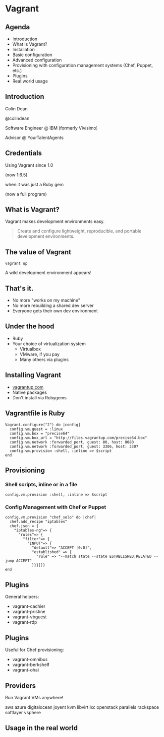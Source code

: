 Vagrant
=======

Agenda
------

* Introduction
* What is Vagrant?
* Installation
* Basic configuration
* Advanced configuration
* Provisioning with configuration management systems (Chef, Puppet, etc.)
* Plugins
* Real world usage

Introduction
------------

Colin Dean

@colindean

Software Engineer @ IBM (formerly Vivísimo)

Advisor @ YourTalentAgents

Credentials
-----------

Using Vagrant since 1.0

(now 1.6.5)

when it was just a Ruby gem

(now a full program)

What is Vagrant?
----------------

Vagrant makes development environments easy.

> Create and configure lightweight, reproducible, and portable development environments.

The value of Vagrant
--------------------
    vagrant up
    
A wild development environment appears!
    
That's it.
----------
* No more "works on my machine"
* No more rebuilding a shared dev server
* Everyone gets their own dev environment


Under the hood
--------------

* Ruby
* Your choice of virtualization system
  * Virtualbox
  * VMware, if you pay
  * Many others via plugins
    
Installing Vagrant
------------------

* [vagrantup.com](http://vagrantup.com)
* Native packages
* Don't install via Rubygems

Vagrantfile is Ruby
---------------------

	Vagrant.configure("2") do |config|
      config.vm.guest = :linux
      config.vm.box = "precise64"
      config.vm.box_url = "http://files.vagrantup.com/precise64.box"
      config.vm.network :forwarded_port, guest: 80, host: 8080
      config.vm.network :forwarded_port, guest: 3306, host: 3307
      config.vm.provision :shell, :inline => $script
    end
    
Provisioning
------------

### Shell scripts, inline or in a file

	config.vm.provision :shell, :inline => $script
	
### Config Management with Chef or Puppet

	config.vm.provision "chef_solo" do |chef|
      chef.add_recipe "iptables"
      chef.json = {
        "iptables-ng"=> {
          "rules"=> {
            "filter"=> {
              "INPUT"=> {
                "default"=> "ACCEPT [0:0]",
                "established" => {
                  "rule" => "--match state --state ESTABLISHED,RELATED --jump ACCEPT"
                }}}}}}
	end
	
Plugins
-------

General helpers:

* vagrant-cachier
* vagrant-pristine
* vagrant-vbguest
* vagrant-rdp

Plugins
-------

Useful for Chef provisioning:

* vagrant-omnibus
* vagrant-berkshelf
* vagrant-ohai

Providers
---------

Run Vagrant VMs anywhere!

aws azure digitalocean joyent
kvm libvirt lxc openstack parallels
rackspace softlayer vsphere

Usage in the real world
-----------------------
